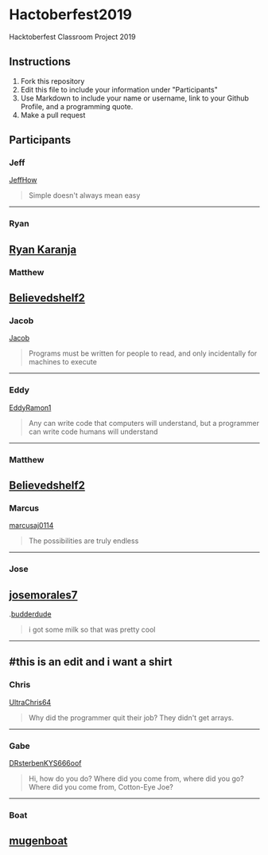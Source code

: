 # Hactoberfest2019

Hacktoberfest Classroom Project 2019

## Instructions

1. Fork this repository
2. Edit this file to include your information under "Participants"
3. Use Markdown to include your name or username, link to your Github Profile, and a programming quote.
4. Make a pull request

## Participants

### Jeff

[JeffHow](https://github.com/jeffhow/)

> Simple doesn't always mean easy

---

### Ryan

## [Ryan Karanja](https://github.com/Ryan-Karanja)

### Matthew

## [Believedshelf2](https://github.com/believedshelf2/)

### Jacob

[Jacob](https://github.com/jake112311/)

> Programs must be written for people to read, and only incidentally for machines to execute

---

### Eddy

[EddyRamon1](https://github.com/EddyRamon1/)

> Any can write code that computers will understand, but a programmer can write code humans will understand

---

### Matthew

## [Believedshelf2](https://github.com/believedshelf2/)

### Marcus

[marcusaj0114](https://github.com/marcusaj0114/)

> The possibilities are truly endless

---

### Jose

## [josemorales7](https://github.com/josemorales7/)

.[budderdude](https://github.com/budderdude/)

> i got some milk so that was pretty cool

---

## #this is an edit and i want a shirt

### Chris

[UltraChris64](https://github.com/UltraChris64/)

> Why did the programmer quit their job? They didn't get arrays.

---

### Gabe

[DRsterbenKYS666oof](https://github.com/DRsterbenKYS666oof/)

> Hi, how do you do? Where did you come from, where did you go? Where did you come from, Cotton-Eye Joe?

---

### Boat

## [mugenboat](https://github.com/mugenboat/)
